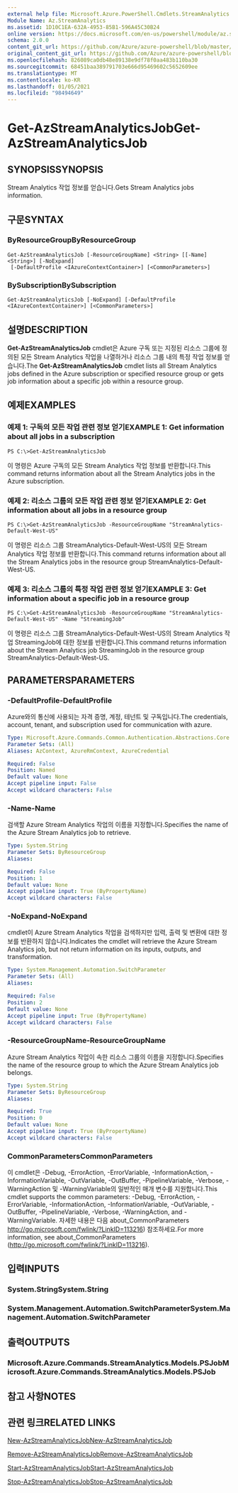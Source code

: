 ```yaml
---
external help file: Microsoft.Azure.PowerShell.Cmdlets.StreamAnalytics.dll-Help.xml
Module Name: Az.StreamAnalytics
ms.assetid: 1D10C1EA-632A-4953-85B1-596A45C30B24
online version: https://docs.microsoft.com/en-us/powershell/module/az.streamanalytics/get-azstreamanalyticsjob
schema: 2.0.0
content_git_url: https://github.com/Azure/azure-powershell/blob/master/src/StreamAnalytics/StreamAnalytics/help/Get-AzStreamAnalyticsJob.md
original_content_git_url: https://github.com/Azure/azure-powershell/blob/master/src/StreamAnalytics/StreamAnalytics/help/Get-AzStreamAnalyticsJob.md
ms.openlocfilehash: 826089ca0db48e89138e9df78f0aa483b110ba30
ms.sourcegitcommit: 68451baa389791703e666d95469602c5652609ee
ms.translationtype: MT
ms.contentlocale: ko-KR
ms.lasthandoff: 01/05/2021
ms.locfileid: "98494649"
---
```

# <span data-ttu-id="8287c-101">Get-AzStreamAnalyticsJob</span><span class="sxs-lookup"><span data-stu-id="8287c-101">Get-AzStreamAnalyticsJob</span></span>

## <span data-ttu-id="8287c-102">SYNOPSIS</span><span class="sxs-lookup"><span data-stu-id="8287c-102">SYNOPSIS</span></span>
<span data-ttu-id="8287c-103">Stream Analytics 작업 정보를 얻습니다.</span><span class="sxs-lookup"><span data-stu-id="8287c-103">Gets Stream Analytics jobs information.</span></span>

## <span data-ttu-id="8287c-104">구문</span><span class="sxs-lookup"><span data-stu-id="8287c-104">SYNTAX</span></span>

### <span data-ttu-id="8287c-105">ByResourceGroup</span><span class="sxs-lookup"><span data-stu-id="8287c-105">ByResourceGroup</span></span>
```
Get-AzStreamAnalyticsJob [-ResourceGroupName] <String> [[-Name] <String>] [-NoExpand]
 [-DefaultProfile <IAzureContextContainer>] [<CommonParameters>]
```

### <span data-ttu-id="8287c-106">BySubscription</span><span class="sxs-lookup"><span data-stu-id="8287c-106">BySubscription</span></span>
```
Get-AzStreamAnalyticsJob [-NoExpand] [-DefaultProfile <IAzureContextContainer>] [<CommonParameters>]
```

## <span data-ttu-id="8287c-107">설명</span><span class="sxs-lookup"><span data-stu-id="8287c-107">DESCRIPTION</span></span>
<span data-ttu-id="8287c-108">**Get-AzStreamAnalyticsJob** cmdlet은 Azure 구독 또는 지정된 리소스 그룹에 정의된 모든 Stream Analytics 작업을 나열하거나 리소스 그룹 내의 특정 작업 정보를 얻습니다.</span><span class="sxs-lookup"><span data-stu-id="8287c-108">The **Get-AzStreamAnalyticsJob** cmdlet lists all Stream Analytics jobs defined in the Azure subscription or specified resource group or gets job information about a specific job within a resource group.</span></span>

## <span data-ttu-id="8287c-109">예제</span><span class="sxs-lookup"><span data-stu-id="8287c-109">EXAMPLES</span></span>

### <span data-ttu-id="8287c-110">예제 1: 구독의 모든 작업 관련 정보 얻기</span><span class="sxs-lookup"><span data-stu-id="8287c-110">EXAMPLE 1: Get information about all jobs in a subscription</span></span>
```
PS C:\>Get-AzStreamAnalyticsJob
```

<span data-ttu-id="8287c-111">이 명령은 Azure 구독의 모든 Stream Analytics 작업 정보를 반환합니다.</span><span class="sxs-lookup"><span data-stu-id="8287c-111">This command returns information about all the Stream Analytics jobs in the Azure subscription.</span></span>

### <span data-ttu-id="8287c-112">예제 2: 리소스 그룹의 모든 작업 관련 정보 얻기</span><span class="sxs-lookup"><span data-stu-id="8287c-112">EXAMPLE 2: Get information about all jobs in a resource group</span></span>
```
PS C:\>Get-AzStreamAnalyticsJob -ResourceGroupName "StreamAnalytics-Default-West-US"
```

<span data-ttu-id="8287c-113">이 명령은 리소스 그룹 StreamAnalytics-Default-West-US의 모든 Stream Analytics 작업 정보를 반환합니다.</span><span class="sxs-lookup"><span data-stu-id="8287c-113">This command returns information about all the Stream Analytics jobs in the resource group StreamAnalytics-Default-West-US.</span></span>

### <span data-ttu-id="8287c-114">예제 3: 리소스 그룹의 특정 작업 관련 정보 얻기</span><span class="sxs-lookup"><span data-stu-id="8287c-114">EXAMPLE 3: Get information about a specific job in a resource group</span></span>
```
PS C:\>Get-AzStreamAnalyticsJob -ResourceGroupName "StreamAnalytics-Default-West-US" -Name "StreamingJob"
```

<span data-ttu-id="8287c-115">이 명령은 리소스 그룹 StreamAnalytics-Default-West-US의 Stream Analytics 작업 StreamingJob에 대한 정보를 반환합니다.</span><span class="sxs-lookup"><span data-stu-id="8287c-115">This command returns information about the Stream Analytics job StreamingJob in the resource group StreamAnalytics-Default-West-US.</span></span>

## <span data-ttu-id="8287c-116">PARAMETERS</span><span class="sxs-lookup"><span data-stu-id="8287c-116">PARAMETERS</span></span>

### <span data-ttu-id="8287c-117">-DefaultProfile</span><span class="sxs-lookup"><span data-stu-id="8287c-117">-DefaultProfile</span></span>
<span data-ttu-id="8287c-118">Azure와의 통신에 사용되는 자격 증명, 계정, 테넌트 및 구독입니다.</span><span class="sxs-lookup"><span data-stu-id="8287c-118">The credentials, account, tenant, and subscription used for communication with azure.</span></span>

```yaml
Type: Microsoft.Azure.Commands.Common.Authentication.Abstractions.Core.IAzureContextContainer
Parameter Sets: (All)
Aliases: AzContext, AzureRmContext, AzureCredential

Required: False
Position: Named
Default value: None
Accept pipeline input: False
Accept wildcard characters: False
```

### <span data-ttu-id="8287c-119">-Name</span><span class="sxs-lookup"><span data-stu-id="8287c-119">-Name</span></span>
<span data-ttu-id="8287c-120">검색할 Azure Stream Analytics 작업의 이름을 지정합니다.</span><span class="sxs-lookup"><span data-stu-id="8287c-120">Specifies the name of the Azure Stream Analytics job to retrieve.</span></span>

```yaml
Type: System.String
Parameter Sets: ByResourceGroup
Aliases:

Required: False
Position: 1
Default value: None
Accept pipeline input: True (ByPropertyName)
Accept wildcard characters: False
```

### <span data-ttu-id="8287c-121">-NoExpand</span><span class="sxs-lookup"><span data-stu-id="8287c-121">-NoExpand</span></span>
<span data-ttu-id="8287c-122">cmdlet이 Azure Stream Analytics 작업을 검색하지만 입력, 출력 및 변환에 대한 정보를 반환하지 않습니다.</span><span class="sxs-lookup"><span data-stu-id="8287c-122">Indicates the cmdlet will retrieve the Azure Stream Analytics job, but not return information on its inputs, outputs, and transformation.</span></span>

```yaml
Type: System.Management.Automation.SwitchParameter
Parameter Sets: (All)
Aliases:

Required: False
Position: 2
Default value: None
Accept pipeline input: True (ByPropertyName)
Accept wildcard characters: False
```

### <span data-ttu-id="8287c-123">-ResourceGroupName</span><span class="sxs-lookup"><span data-stu-id="8287c-123">-ResourceGroupName</span></span>
<span data-ttu-id="8287c-124">Azure Stream Analytics 작업이 속한 리소스 그룹의 이름을 지정합니다.</span><span class="sxs-lookup"><span data-stu-id="8287c-124">Specifies the name of the resource group to which the Azure Stream Analytics job belongs.</span></span>

```yaml
Type: System.String
Parameter Sets: ByResourceGroup
Aliases:

Required: True
Position: 0
Default value: None
Accept pipeline input: True (ByPropertyName)
Accept wildcard characters: False
```

### <span data-ttu-id="8287c-125">CommonParameters</span><span class="sxs-lookup"><span data-stu-id="8287c-125">CommonParameters</span></span>
<span data-ttu-id="8287c-126">이 cmdlet은 -Debug, -ErrorAction, -ErrorVariable, -InformationAction, -InformationVariable, -OutVariable, -OutBuffer, -PipelineVariable, -Verbose, -WarningAction 및 -WarningVariable의 일반적인 매개 변수를 지원합니다.</span><span class="sxs-lookup"><span data-stu-id="8287c-126">This cmdlet supports the common parameters: -Debug, -ErrorAction, -ErrorVariable, -InformationAction, -InformationVariable, -OutVariable, -OutBuffer, -PipelineVariable, -Verbose, -WarningAction, and -WarningVariable.</span></span> <span data-ttu-id="8287c-127">자세한 내용은 다음 about_CommonParameters http://go.microsoft.com/fwlink/?LinkID=113216) 참조하세요.</span><span class="sxs-lookup"><span data-stu-id="8287c-127">For more information, see about_CommonParameters (http://go.microsoft.com/fwlink/?LinkID=113216).</span></span>

## <span data-ttu-id="8287c-128">입력</span><span class="sxs-lookup"><span data-stu-id="8287c-128">INPUTS</span></span>

### <span data-ttu-id="8287c-129">System.String</span><span class="sxs-lookup"><span data-stu-id="8287c-129">System.String</span></span>

### <span data-ttu-id="8287c-130">System.Management.Automation.SwitchParameter</span><span class="sxs-lookup"><span data-stu-id="8287c-130">System.Management.Automation.SwitchParameter</span></span>

## <span data-ttu-id="8287c-131">출력</span><span class="sxs-lookup"><span data-stu-id="8287c-131">OUTPUTS</span></span>

### <span data-ttu-id="8287c-132">Microsoft.Azure.Commands.StreamAnalytics.Models.PSJob</span><span class="sxs-lookup"><span data-stu-id="8287c-132">Microsoft.Azure.Commands.StreamAnalytics.Models.PSJob</span></span>

## <span data-ttu-id="8287c-133">참고 사항</span><span class="sxs-lookup"><span data-stu-id="8287c-133">NOTES</span></span>

## <span data-ttu-id="8287c-134">관련 링크</span><span class="sxs-lookup"><span data-stu-id="8287c-134">RELATED LINKS</span></span>

[<span data-ttu-id="8287c-135">New-AzStreamAnalyticsJob</span><span class="sxs-lookup"><span data-stu-id="8287c-135">New-AzStreamAnalyticsJob</span></span>](./New-AzStreamAnalyticsJob.md)

[<span data-ttu-id="8287c-136">Remove-AzStreamAnalyticsJob</span><span class="sxs-lookup"><span data-stu-id="8287c-136">Remove-AzStreamAnalyticsJob</span></span>](./Remove-AzStreamAnalyticsJob.md)

[<span data-ttu-id="8287c-137">Start-AzStreamAnalyticsJob</span><span class="sxs-lookup"><span data-stu-id="8287c-137">Start-AzStreamAnalyticsJob</span></span>](./Start-AzStreamAnalyticsJob.md)

[<span data-ttu-id="8287c-138">Stop-AzStreamAnalyticsJob</span><span class="sxs-lookup"><span data-stu-id="8287c-138">Stop-AzStreamAnalyticsJob</span></span>](./Stop-AzStreamAnalyticsJob.md)


